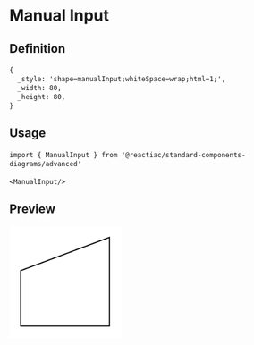 # Manual Input

## Definition

```
{
  _style: 'shape=manualInput;whiteSpace=wrap;html=1;',
  _width: 80,
  _height: 80,
}
```

## Usage

```
import { ManualInput } from '@reactiac/standard-components-diagrams/advanced'

<ManualInput/>
```

## Preview

<img src="./manual-input.png" width="200"/>
